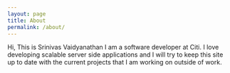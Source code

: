 ```yaml
---
layout: page
title: About
permalink: /about/
---
```


Hi, This is Srinivas Vaidyanathan I am a software developer at Citi. I love developing scalable server side applications and I will try to keep this site up to date with the current projects that I am working on outside of work.